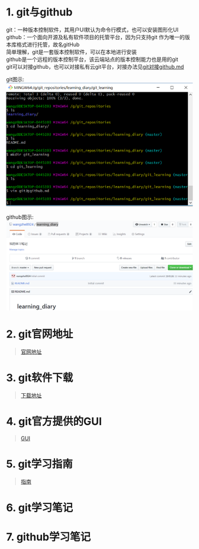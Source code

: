 # 1. git与github  
git：一种版本控制软件，其用户UI默认为命令行模式，也可以安装图形化UI  
github：一个面向开源及私有软件项目的托管平台，因为只支持git 作为唯一的版本库格式进行托管，故名gitHub  
简单理解，git是一套版本控制软件，可以在本地进行安装  
github是一个远程的版本控制平台，该云端站点的版本控制能力也是用的git  
git可以对接github，也可以对接私有云git平台，对接办法见[git对接github.md](https://github.com/wangzhe8924/learning_diary/blob/master/git_learning/git对接github.md)  

git图示:  
![git图示](001_resource/git.PNG)

github图示:  
![github图示](001_resource/github.PNG)

# 2. git官网地址  
> [官网地址](https://git-scm.com)  

# 3. git软件下载  
> [下载地址](https://git-scm.com/downloads)  

# 4. git官方提供的GUI  
> [GUI](https://git-scm.com/downloads/guis)  

# 5. git学习指南  
> [指南](https://git-scm.com/book/zh/v2)  

# 6. git学习笔记  

# 7. github学习笔记  
